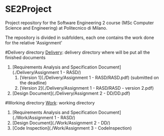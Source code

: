 # SE2Project
Project repository for the Software Engineering 2 course (MSc Computer Science and Engineering) at Politecnico di Milano.

The repository is divided in subfolders, each one contains the work done for the relative 'Assignment'

#Delivery directory
[Delivery](./Delivery): delivery directory where will be put all the finished documents

1. [Requirements Analysis and Specification Document](./Delivery/Assignment 1 - RASD/)
	1. [Version 1](./Delivery/Assignment 1 - RASD/RASD.pdf) (submitted on the deadline)
	2. [Version 2](./Delivery/Assignment 1 - RASD/RASD - version 2.pdf)
2. [Design Document](./Delivery/Assignment 2 - DD/DD.pdf)

#Working directory
[Work](./Work): working directory

1. [Requirements Analysis and Specification Document](./Work/Assignment 1 - RASD/)
2. [Design Document](./Work/Assignment 2 - DD/)
3. [Code Inspection](./Work/Assignment 3 - CodeInspection)
